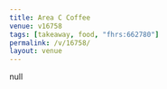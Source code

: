 ```yaml
---
title: Area C Coffee
venue: v16758
tags: [takeaway, food, "fhrs:662780"]
permalink: /v/16758/
layout: venue
---
```

null